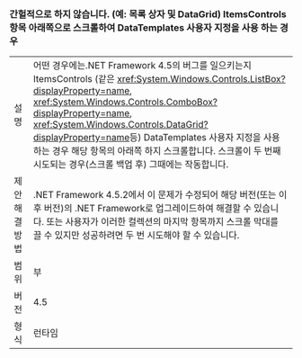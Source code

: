 ### <a name="intermittently-unable-to-scroll-to-bottom-item-in-itemscontrols-like-listbox-and-datagrid-when-using-custom-datatemplates"></a>간헐적으로 하지 않습니다. (예: 목록 상자 및 DataGrid) ItemsControls 항목 아래쪽으로 스크롤하여 DataTemplates 사용자 지정을 사용 하는 경우

|   |   |
|---|---|
|설명|어떤 경우에는.NET Framework 4.5의 버그를 일으키는지 ItemsControls (같은 <xref:System.Windows.Controls.ListBox?displayProperty=name>, <xref:System.Windows.Controls.ComboBox?displayProperty=name>, <xref:System.Windows.Controls.DataGrid?displayProperty=name>등) DataTemplates 사용자 지정을 사용 하는 경우 해당 항목의 아래쪽 하지 스크롤합니다. 스크롤이 두 번째 시도되는 경우(스크롤 백업 후) 그때에는 작동합니다.|
|제안 해결 방법|.NET Framework 4.5.2에서 이 문제가 수정되어 해당 버전(또는 이후 버전)의 .NET Framework로 업그레이드하여 해결할 수 있습니다. 또는 사용자가 이러한 컬렉션의 마지막 항목까지 스크롤 막대를 끌 수 있지만 성공하려면 두 번 시도해야 할 수 있습니다.|
|범위|부|
|버전|4.5|
|형식|런타임|

